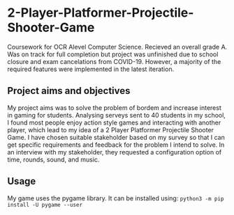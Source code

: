 # 2-Player-Platformer-Projectile-Shooter-Game
Coursework for OCR Alevel Computer Science. Recieved an overall grade A.
Was on track for full completion but project was unfinished due to school closure and exam cancelations from COVID-19. However, a majority of the required features were implemented in the latest iteration.

## Project aims and objectives
My project aims was to solve the problem of bordem and increase interest in gaming for students. Analysing serveys sent to 40 students in my school, I found most people enjoy action style games and interacting with another player, which lead to my idea of a 2 Player Platformer Projectile Shooter Game. 
I have chosen suitable stakeholder based on my survey so that I can get specific requirements and feedback for the problem I intend to solve. 
In an interview with my stakeholder, they requested a configuration option of time, rounds, sound, and music.

## Usage
My game uses the pygame library. It can be installed using: `python3 -m pip install -U pygame --user`
